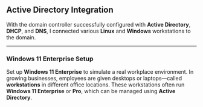 ## Active Directory Integration

With the domain controller successfully configured with **Active Directory**, **DHCP**, and **DNS**, I connected various **Linux** and **Windows** workstations to the domain.

---
### Windows 11 Enterprise Setup

Set up **Windows 11 Enterprise** to simulate a real workplace environment. In growing businesses, employees are given desktops or laptops—called **workstations** in different office locations. These workstations often run **Windows 11 Enterprise** or **Pro**, which can be managed using **Active Directory**.
